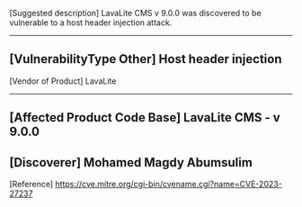 [Suggested description]
LavaLite CMS v 9.0.0 was discovered to be vulnerable to a host header
injection attack.

------------------------------------------ 
[VulnerabilityType Other]
Host header injection
 ------------------------------------------

[Vendor of Product]
LavaLite

------------------------------------------
[Affected Product Code Base]
LavaLite CMS - v 9.0.0
 ------------------------------------------
[Discoverer]
Mohamed Magdy Abumsulim
 ------------------------------------------
[Reference]
https://cve.mitre.org/cgi-bin/cvename.cgi?name=CVE-2023-27237

